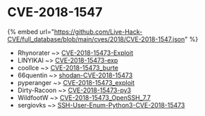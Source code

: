 # CVE-2018-1547
{% embed url="https://github.com/Live-Hack-CVE/full_database/blob/main/cves/2018/CVE-2018-1547.json" %}

* Rhynorater ~> [CVE-2018-15473-Exploit](https://www.alice-snow.ru/2018/database/cve-2018-1547/cve-2018-15473-exploit-rhynorater)
* LINYIKAI ~> [CVE-2018-15473-exp](https://www.alice-snow.ru/2018/database/cve-2018-1547/cve-2018-15473-exp-linyikai)
* coollce ~> [CVE-2018-15473_burte](https://www.alice-snow.ru/2018/database/cve-2018-1547/cve-2018-15473_burte-coollce)
* 66quentin ~> [shodan-CVE-2018-15473](https://www.alice-snow.ru/2018/database/cve-2018-1547/shodan-cve-2018-15473-66quentin)
* pyperanger ~> [CVE-2018-15473_exploit](https://www.alice-snow.ru/2018/database/cve-2018-1547/cve-2018-15473_exploit-pyperanger)
* Dirty-Racoon ~> [CVE-2018-15473-py3](https://www.alice-snow.ru/2018/database/cve-2018-1547/cve-2018-15473-py3-dirty-racoon)
* WildfootW ~> [CVE-2018-15473_OpenSSH_7.7](https://www.alice-snow.ru/2018/database/cve-2018-1547/cve-2018-15473_openssh_7.7-wildfootw)
* sergiovks ~> [SSH-User-Enum-Python3-CVE-2018-15473](https://www.alice-snow.ru/2018/database/cve-2018-1547/ssh-user-enum-python3-cve-2018-15473-sergiovks)